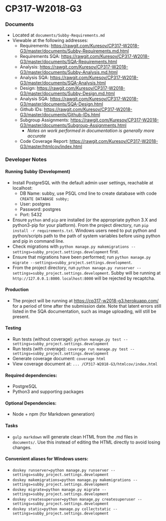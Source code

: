# CP317-W2018-G3

### Documents
* Located at `documents/Subby-Requirements.md`
* Viewable at the following addresses:
  * Requirements: https://rawgit.com/Kuresov/CP317-W2018-G3/master/documents/Subby-Requirements.md.html
  * Requirements SQA: https://rawgit.com/Kuresov/CP317-W2018-G3/master/documents/SQA-Requirements.html
  * Analysis: https://rawgit.com/Kuresov/CP317-W2018-G3/master/documents/Subby-Analysis.md.html
  * Analysis SQA: https://rawgit.com/Kuresov/CP317-W2018-G3/master/documents/SQA-Analysis.html
  * Design: https://rawgit.com/Kuresov/CP317-W2018-G3/master/documents/Subby-Design.md.html
  * Analysis SQA: https://rawgit.com/Kuresov/CP317-W2018-G3/master/documents/SQA-Design.html
  * Github IDs: https://rawgit.com/Kuresov/CP317-W2018-G3/master/documents/Github-IDs.html
  * Subgroup Assignments: https://rawgit.com/Kuresov/CP317-W2018-G3/master/documents/Subgroup-Assignments.html
    * _Notes on work performed in documentation is generally more accurate_
  * Code Coverage Report: https://rawgit.com/Kuresov/CP317-W2018-G3/master/htmlcov/index.html

### Developer Notes
#### Running Subby (Development)
  * Install PostgreSQL with the default admin user settings, reachable at localhost:
    * DB Name: subby, use PSQL cmd line to create database with code `CREATE DATABASE subby;`
    * User: postgres
    * Password: postgres
    * Port: 5432
  * Ensure `python` and `pip` are installed (or the appropriate python 3.X and python3-pip for your platform). From the project directory, run `pip install -r requirements.txt`. Windows users need to put python and python/scripts path to the path of system variables before using python and pip in command line.
  * Check migrations with `python manage.py makemigrations --settings=subby_project.settings.development` first.
  * Ensure that migrations have been performed; run `python manage.py migrate --settings=subby_project.settings.development`.
  * From the project directory, run `python manage.py runserver --settings=subby_project.settings.development`. Subby will be running at `http://127.0.0.1:8000`. `localhost:8000` will be rejected by recaptcha.

#### Production
  * The project will be running at https://cp317-w2018-g3.herokuapp.com/ for a period of time after the submission date. Note that latent errors still listed in the SQA documentation, such as image uploading, will still be present.

#### Testing
  * Run tests (without coverage): `python manage.py test --settings=subby_project.settings.development`
  * Run tests (with coverage): `coverage run manage.py test --settings=subby_project.settings.development`
  * Generate coverage document: `coverage html`
  * View coverage document at: `... /CP317-W2018-G3/htmlcov/index.html`

#### Required dependencies:
  * PostgreSQL
  * Python3 and supporting packages

#### Optional Dependencies:
  * Node + npm (for Markdown generation)

#### Tasks
  * `gulp markdown` will generate clean HTML from the .md files in `documents/`. Use this instead of editing the HTML directly to avoid losing changes.

#### Convenient aliases for Windows users:
* `doskey runserver=python manage.py runserver --settings=subby_project.settings.development`
* `doskey makemigrations=python manage.py makemigrations --settings=subby_project.settings.development`
* `doskey migrate=python manage.py migrate --settings=subby_project.settings.development`
* `doskey createsuperuser=python manage.py createsuperuser --settings=subby_project.settings.development`
* `doskey static=python manage.py collectstatic --settings=subby_project.settings.development`

